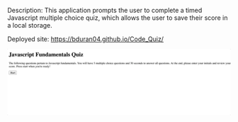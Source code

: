 Description: This application prompts the user to complete a timed Javascript multiple choice quiz, which allows the user to save their score in a local storage. 

Deployed site: https://bduran04.github.io/Code_Quiz/

![This is code quiz gif](/Assets/codeQuiz.gif)
